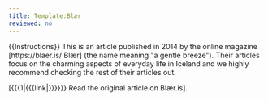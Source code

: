 ```yaml
---
title: Template:Blær
reviewed: no
---
```

<vocabulary>
</vocabulary>
<div class="instructions-header">
{{Instructions}}
This is an article published in 2014 by the online magazine [https://blaer.is/ Blær] (the name meaning "a gentle breeze"). Their articles focus on the charming aspects of everyday life in Iceland and we highly recommend checking the rest of their articles out.

[{{{1|{{{link|}}}}}} Read the original article on Blær.is].
</div>

